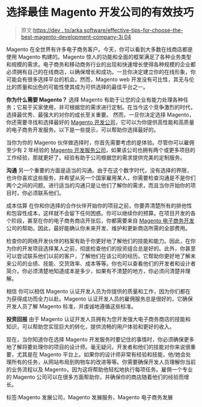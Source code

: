 # 选择最佳 Magento 开发公司的有效技巧

> 原文:[https://dev . to/arka software/effective-tips-for-choose-the-best-magento-development-company-3i 04](https://dev.to/arkasoftwares/effective-tips-for-choosing-the-best-magento-development-company-3i04)

Magento 在全世界有许多电子商务客户。今天，你可以看到大多数在线商店都是使用 Magento 构建的。Magento 惊人的功能和全面的框架满足了各种业务类型和规模的需求。电子商务和移动商务行业的出现和快速增长使得各种规模的企业都必须拥有自己的在线商店，以确保增长和成功。一旦你决定建立你的在线形象，你可能会有很多选择平台的机会。然而，Magento web 开发没有可比性，其无与伦比的质量和出色的可能性使其成为可供选择的最佳平台之一。

**你为什么需要 Magento？**
选择 Magento 有助于让您的企业有能力处理各种任务；它易于买家使用，并可根据您的需求进行定制。在当今这个竞争激烈的时代，选择最优秀、最强大的对你的成长至关重要。
然而，一旦你决定选择 Magento，你还需要寻找和选择最好的 [Magento 开发公司](https://www.arkasoftwares.com/magento-development.html)，它可以为你提供高性能和高质量的电子商务开发服务。以下是一些提示，可以帮助你选择最好的。

当你为你的 Magento 伙伴做选择时，你首先需要考虑的是体验。尽管你可以雇佣至少有 2 年经验的 [Magento 开发服务公司](https://www.arkasoftwares.com/magento-development.html)，如果该公司也拥有两个或更多项目的工作经验，那就更好了。经验有助于公司根据您的需求提供完美的定制服务。

**沟通**
另一个重要的方面是适当的沟通。由于在这个数字时代，没有选择的界限，也许你喜欢这些服务，并希望从另一个国家雇用某人，你需要检查沟通是不是你们两个之间的问题。进行适当的沟通只是让他们了解你的需求，而且当你开始你的项目时，你必须联系他们。

成本估算
在你和你选择的合作伙伴开始你的项目之前，你要弄清楚所有的排他性和包容性成本，这样就不会留下任何困惑。你可以继续你的预算。在项目开发的各个阶段，甚至在你的电子商务商店开张后，你都需要来自 [Magento 电子商务开发](https://www.arkasoftwares.com/magento-development.html)公司的帮助。因此，最好能确认你未来开发、维护和更新商店所需的全部费用。

检查你的网络开发伙伴的档案有助于你更好地了解他们的技能和能力。因此，在你为你的开发项目选择某人之前，彻底检查他们的投资组合总是好的。此外，你甚至可以尝试联系他们以前的客户，了解他们在该公司的经历。它帮助你更好地了解未来公司的业绩、技能、交货效率、成本等等。你也可以查看他们的开发者和设计者简介。你必须清楚地知道成本是多少，如果有不清楚的地方，你必须问清楚并理解。

相信
你可以相信 Magento 认证开发人员为你提供的质量和工作，因为你们都在为获得成功而全力以赴。Magento 认证开发人员的雇佣服务总是很好的，它确保开发人员了解 Magento 标准，并虔诚地遵循这些标准。

**投资回报**
由于 Magento 认证开发人员拥有为您开发强大电子商务商店的技能和知识，可以帮助您实现巨大的转化，提供流畅的用户体验和更好的收入。

现在，当你知道你在选择 Magento 开发服务时要记住的事情时，你必须确保更多地了解将要处理你的项目的设计师。毫无疑问，开发者和他们的技能对你来说很重要，尤其是在 Magento 平台上。如果你的设计师非常有经验和技能，他/她会处理所有的任务，从网站布局到购物车的改进等等。你需要确保开发人员理解你当前的业务流程以及 Magento，因为这将帮助他轻松地执行每项任务。雇佣一个专业的 Magento 公司可以在很多方面帮助你，并确保你的商店随着他们的经验而增长。

标签:Magento 发展公司，Magento 发展服务，Magento 电子商务发展